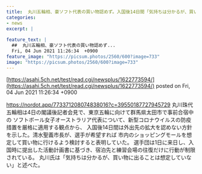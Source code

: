 ```yaml
---
title:  丸川五輪相、豪ソフト代表の買い物認めず。入国後14日間「気持ちは分かるが、買い物に出ることは想定していない」  
categories:
- news
excerpt: |
  
feature_text: |
  ##  丸川五輪相、豪ソフト代表の買い物認めず...
  Fri, 04 Jun 2021 11:26:34  +0900
feature_image: "https://picsum.photos/2560/600?image=733"
image: "https://picsum.photos/2560/600?image=733"
---
```


[https://asahi.5ch.net/test/read.cgi/newsplus/1622773594/](https://asahi.5ch.net/test/read.cgi/newsplus/1622773594/)
posted on Fri, 04 Jun 2021 11:26:34  +0900

<!--more-->

https://nordot.app/773371208074838016?c=39550187727945729 丸川珠代五輪相は4日の閣議後記者会見で、東京五輪に向けて群馬県太田市で事前合宿中の ソフトボール女子オーストラリア代表について、新型コロナウイルスの防疫措置を厳格に適用する観点から、 入国後14日間は外出先の拡大を認めない方針を示した。清水聖義市長が、選手が希望すれば 市内のショッピングモールを想定して買い物に行けるよう検討すると表明していた。 選手団は1日に来日し、入国時に提出した活動計画書に基づき、宿泊先と練習会場の往復だけに行動が制限されている。 丸川氏は「気持ちは分かるが、買い物に出ることは想定していない」と述べた。
